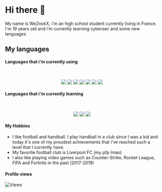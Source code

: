 # Hi there 👋

My name is WeZnokX, i'm an high school student currently living in France. I'm 19 years old and i'm currently learning cybersec and some new languages

## My languages

#### Languages that i'm currently using
<br>
<p>
  <div align="center">
      <img src="https://img.shields.io/badge/JavaScript-F7DF1E?style=for-the-badge&logo=javascript&logoColor=black">
      <img src="https://img.shields.io/badge/Node.js-43853D?style=for-the-badge&logo=node.js&logoColor=white">
      <img src="https://img.shields.io/badge/python-3670A0?style=for-the-badge&logo=python&logoColor=ffdd54">
      <img src="https://img.shields.io/badge/Java-ED8B00?style=for-the-badge&logo=openjdk&logoColor=white">
      <img src="https://img.shields.io/badge/HTML5-e34c26?style=for-the-badge&logo=html5&logoColor=white">
      <img src="https://img.shields.io/badge/CSS3-1572B6?style=for-the-badge&logo=css3&logoColor=white">
      <img src="https://img.shields.io/badge/php-%23777BB4.svg?style=for-the-badge&logo=php&logoColor=white">
  </div>
</p>

#### Languages that i'm currently learning
<br>
<p>
  <div align="center">
      <img src="https://img.shields.io/badge/C++-00599C?style=flat-square&logo=C%2B%2B&logoColor=white">
      <img src="https://img.shields.io/badge/-CSharp-green?logo=csharp">
      <img src="https://shields.io/badge/TypeScript-3178C6?logo=TypeScript&logoColor=FFF&style=flat-square">
  </div>
</p>

#### My Hobbies

- I like football and handball. I play handball in a club since I was a kid and today it's one of my proudest achievements that i've reached such a level that I currently have.
- My favorite football club is Liverpool FC (my pfp lmao) 
- I also like playing video games such as Counter-Strike, Rocket League, FIFA and Fortnite in the past (2017-2019)

#### Profile views
![Views](https://komarev.com/ghpvc/?username=WeZnokX)
